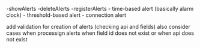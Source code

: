 -showAlerts
-deleteAlerts
-registerAlerts
    - time-based alert (basically alarm clock)
    - threshold-based alert
    - connection alert

add validation for creation of alerts (checking api and fields)
also consider cases when processign alerts when field id does not exist or when api does not exist
